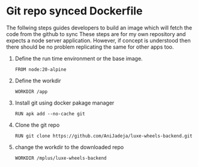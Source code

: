 # Git repo synced Dockerfile

The follwing steps guides developers to build an image which will fetch the code from the github to sync
These steps are for my  own  repository  and expects a  node server  application. However, if concept is 
understood then there should be no problem replicating the same for other apps too.

1. Define the run time environment or the base image.
   ```
   FROM node:20-alpine
   ```
2. Define the workdir
   ```
   WORKDIR /app
   ```
3. Install git using docker pakage manager
   ```
   RUN apk add --no-cache git
   ```
4. Clone the git repo
   ```
   RUN git clone https://github.com/AniJadeja/luxe-wheels-backend.git 
   ```
5. change the workdir to the downloaded repo
   ```
   WORKDIR /mplus/luxe-wheels-backend
   ```

   
